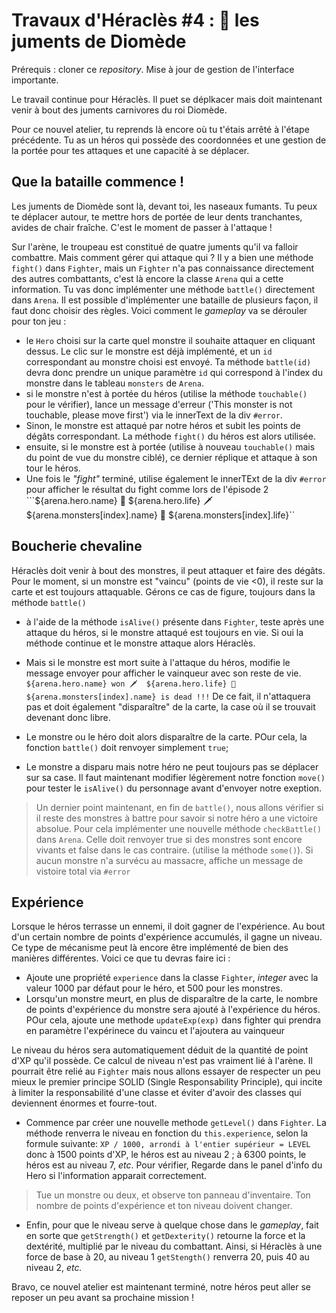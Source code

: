 # Travaux d'Héraclès #4 : 🐴 les juments de Diomède

Prérequis : cloner ce *repository*. Mise à jour de gestion de l'interface importante.

Le travail continue pour Héraclès. Il puet se déplkacer mais doit maintenant venir à bout des juments carnivores du roi Diomède.

Pour ce nouvel atelier, tu reprends là encore où tu t'étais arrêté à l'étape précédente. Tu as un héros qui possède des coordonnées et une gestion de la portée pour tes attaques et une capacité à se déplacer.

## Que la bataille commence !

Les juments de Diomède sont là, devant toi, les naseaux fumants. Tu peux te déplacer autour, te mettre hors de portée de leur dents tranchantes, avides de chair fraîche. C'est le moment de passer à l'attaque !

Sur l'arène, le troupeau est constitué de quatre juments qu'il va falloir combattre. Mais comment gérer qui attaque qui ? Il y a bien une méthode `fight()` dans `Fighter`, mais un `Fighter` n'a pas connaissance directement des autres combattants, c'est là encore la classe `Arena` qui a cette information. Tu vas donc implémenter une méthode `battle()` directement dans `Arena`. Il est possible d'implémenter une bataille de plusieurs façon, il faut donc choisir des règles. Voici comment le *gameplay* va se dérouler pour ton jeu :
- le `Hero` choisi sur la carte quel monstre il souhaite attaquer en cliquant dessus. Le clic sur le monstre est déjà implémenté, et un `id` correspondant au monstre choisi est envoyé. Ta méthode `battle(id)` devra donc prendre un unique paramètre `id` qui correspond à l'index du monstre dans le tableau `monsters` de `Arena`.
- si le monstre n'est à portée du héros (utilise la méthode `touchable()` pour le vérifier), lance un message d'erreur ('This monster is not touchable, please move first') via le innerText de la div `#error`.
- Sinon, le monstre est attaqué par notre héros et subit les points de dégâts correspondant. La méthode `fight()` du héros est alors utilisée.
- ensuite, si le monstre est à portée (utilise à nouveau `touchable()` mais du point de vue du monstre ciblé), ce dernier réplique et attaque à son tour le héros.
- Une fois le *"fight"* terminé, utilise également le innerTExt de la div  `#error` pour afficher le résultat du fight comme lors de l'épisode 2
	```${arena.hero.name} 💙 ${arena.hero.life} 🗡️  ${arena.monsters[index].name} 💙 ${arena.monsters[index].life}``

## Boucherie chevaline

Héraclès doit venir à bout des monstres, il peut attaquer et faire des dégâts. Pour le moment, si un monstre est "vaincu" (points de vie <0), il reste sur la carte et est toujours attaquable. Gérons ce cas de figure, toujours dans la méthode `battle()`
- à l'aide de la méthode `isAlive()` présente dans `Fighter`, teste après une attaque du héros, si le monstre attaqué est toujours en vie. Si oui la méthode continue et le monstre attaque alors Héraclès.
- Mais si le monstre est mort suite à l'attaque du héros, modifie le message envoyer pour afficher le vainqueur avec son reste de vie.
``` ${arena.hero.name} won 🗡️  ${arena.hero.life} 💙 ${arena.monsters[index].name} is dead !!!```
De ce fait, il n'attaquera pas et doit également "disparaître" de la carte, la case où il se trouvait devenant donc libre.

- Le monstre ou le héro doit alors disparaître de la carte. POur cela, la fonction `battle()` doit renvoyer simplement `true`;

- Le monstre a disparu mais notre héro ne peut toujours pas se déplacer sur sa case. Il faut maintenant modifier légèrement notre fonction `move()` pour tester le `isAlive()` du personnage avant d'envoyer notre exeption.

> Un dernier point maintenant, en fin de `battle()`, nous allons vérifier si il reste des monstres à battre pour savoir si notre héro a une victoire absolue. Pour cela implémenter une nouvelle méthode `checkBattle()` dans `Arena`. Celle doit renvoyer true si des monstres sont encore vivants et false dans le cas contraire. (utilise la méthode `some()`). Si aucun monstre n'a survécu au massacre, affiche un message de vistoire total via `#error`

## Expérience

Lorsque le héros terrasse un ennemi, il doit gagner de l'expérience. Au bout d'un certain nombre de points d'expérience accumulés, il gagne un niveau. Ce type de mécanisme peut là encore être implémenté de bien des manières différentes. Voici ce que tu devras faire ici :
- Ajoute une propriété `experience` dans la classe `Fighter`, *integer* avec la valeur 1000 par défaut pour le héro, et 500 pour les monstres.
- Lorsqu'un monstre meurt, en plus de disparaître de la carte, le nombre de points d'expérience du monstre sera ajouté à l'expérience du héros. POur cela, ajoute une methode `updateExp(exp)` dans fighter qui prendra en paramètre l'expérinece du vaincu et l'ajoutera au vainqueur

Le niveau du héros sera automatiquement déduit de la quantité de point d'XP qu'il possède. Ce calcul de niveau n'est pas vraiment lié à l'arène. Il pourrait être relié au `Fighter` mais nous allons essayer de respecter un peu mieux le premier principe SOLID (Single Responsability Principle), qui incite à limiter la responsabilité d'une classe et éviter d'avoir des classes qui deviennent énormes et fourre-tout.
- Commence par créer une nouvelle methode `getLevel()` dans `Fighter`. La méthode renverra le niveau en fonction du `this.experience`, selon la formule suivante: `XP / 1000, arrondi à l'entier supérieur = LEVEL ` donc à 1500 points d'XP, le héros est au niveau 2 ; à 6300 points, le héros est au niveau 7, *etc*.
Pour vérifier, Regarde dans le panel d'info du Hero si l'information apparait correctement.

> Tue un monstre ou deux, et observe ton panneau d'inventaire. Ton nombre de points d'expérience et ton niveau doivent changer.

- Enfin, pour que le niveau serve à quelque chose dans le *gameplay*, fait en sorte que `getStrength()` et `getDexterity()` retourne la force et la dextérité, multiplié par le niveau du combattant. Ainsi, si Héraclès à une force de base à 20, au niveau 1 `getStength()` renverra 20, puis 40 au niveau 2, *etc.*

Bravo, ce nouvel atelier est maintenant terminé, notre héros peut aller se reposer un peu avant sa prochaine mission !
